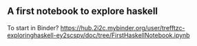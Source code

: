 ## A first notebook to explore haskell

To start in Binder? https://hub.2i2c.mybinder.org/user/trefftzc-exploringhaskell-ey2scspv/doc/tree/FirstHaskellNotebook.ipynb
